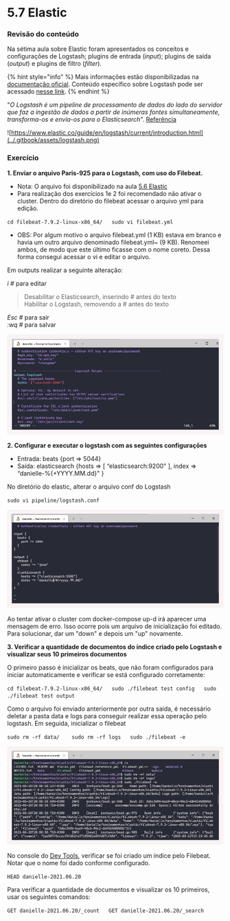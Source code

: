 # 5.7 Elastic

### Revisão do conteúdo

Na sétima aula sobre Elastic foram apresentados os conceitos e configurações de Logstash; plugins de entrada \(_input_\); plugins de saída \(_output_\) e plugins de filtro \(_filter_\).

{% hint style="info" %}
 Mais informações estão disponibilizadas na [documentação oficial](https://www.elastic.co/guide/en/beats/libbeat/current/index.html). Conteúdo específico sobre Logstash pode ser acessado [nesse link](https://www.elastic.co/pt/logstash).
{% endhint %}

"_O Logstash é um pipeline de processamento de dados do lado do servidor que faz a ingestão de dados a partir de inúmeras fontes simultaneamente, transforma-os e envia-os para o Elasticsearch_". [Referência](https://www.elastic.co/pt/what-is/elk-stack) 

![https://www.elastic.co/guide/en/logstash/current/introduction.html](../.gitbook/assets/logstash.png)

### Exercício

**1. Enviar o arquivo Paris-925  para o Logstash, com uso do Filebeat.**

* Nota: O arquivo foi disponibilizado na aula [5.6 Elastic](5.6-elastic.md)
* Para realização dos exercícios 1e 2 foi recomendado não ativar o cluster. Dentro do diretório do filebeat acessar o arquivo yml para edição.

`cd filebeat-7.9.2-linux-x86_64/  
sudo vi filebeat.yml`

* OBS: Por algum motivo o arquivo filebeat.yml \(1 KB\) estava em branco e havia um outro arquivo denominado filebeat.yml~ \(9 KB\). Renomeei ambos, de modo que este último ficasse com o nome coreto. Dessa forma consegui acessar o vi e editar o arquivo.

Em outputs realizar a seguinte alteração:

_i_ \# para editar

> Desabilitar o Elasticsearch, inserindo \# antes do texto  
> Habilitar o Logstash, removendo a \# antes do texto

_Esc_ \# para sair  
_:wq_ \# para salvar

![](../.gitbook/assets/m5_aula7_01.png)

**2. Configurar e executar o logstash com as seguintes configurações**

* Entrada: beats {port =&gt; 5044}
* Saída: elasticsearch {hosts =&gt; \[ “elasticsearch:9200" \], index =&gt; “danielle-%{+YYYY.MM.dd}" }

No diretório do elastic, alterar o arquivo conf do Logstash

`sudo vi pipeline/logstash.conf`

![](../.gitbook/assets/m5_aula7_02.png)

Ao tentar ativar o cluster com docker-compose up-d irá aparecer uma mensagem de erro. Isso ocorre pois um arquivo de inicialização foi editado. Para solucionar, dar um "down" e depois um "up" novamente.

**3. Verificar a quantidade de documentos do índice criado pelo Logstash e visualizar seus 10 primeiros documentos**

O primeiro passo é inicializar os beats, que não foram configurados para iniciar automaticamente e verificar se está configurado corretamente:

`cd filebeat-7.9.2-linux-x86_64/  
sudo ./filebeat test config  
sudo ./filebeat test output`

Como o arquivo foi enviado anteriormente por outra saída, é necessário deletar a pasta data e logs para conseguir realizar essa operação pelo logstash. Em seguida, inicializar o filebeat

`sudo rm -rf data/   
sudo rm -rf logs  
sudo ./filebeat -e`

![](../.gitbook/assets/m5_aula7_03.png)

No console do [Dev Tools](http://localhost:5601/app/dev_tools#/console), verificar se foi criado um índice pelo Filebeat. Notar que   o nome foi dado conforme configurado.

`HEAD danielle-2021.06.20`

Para verificar a quantidade de documentos e visualizar os 10 primeiros, usar os seguintes comandos:

`GET danielle-2021.06.20/_count  
GET danielle-2021.06.20/_search`

